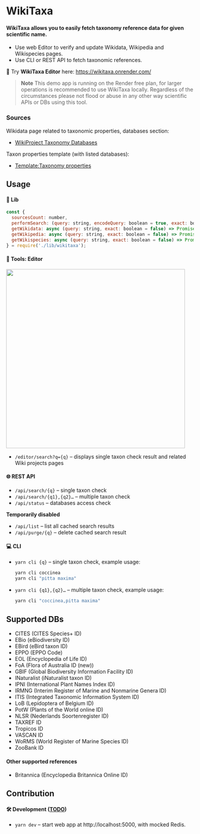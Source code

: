 # WikiTaxa

#### WikiTaxa allows you to easily fetch taxonomy reference data for given scientific name.
* Use web Editor to verify and update Wikidata, Wikipedia and Wikispecies pages.
* Use CLI or REST API to fetch taxonomic references.

🦉 Try **WikiTaxa Editor** here: https://wikitaxa.onrender.com/

> **Note**
> This demo app is running on the Render free plan, for larger operations is recommended to use WikiTaxa locally.
> Regardless of the circumstances please not flood or abuse in any other way scientific APIs or DBs using this tool.

### Sources

Wikidata page related to taxonomic properties, databases section:
* [WikiProject Taxonomy Databases](https://www.wikidata.org/wiki/Wikidata:WikiProject_Taxonomy#Databases)

Taxon properties template (with listed databases):
* [Template:Taxonomy properties](https://www.wikidata.org/wiki/Template:Taxonomy_properties)

## Usage

#### 🧬 Lib

```javascript
const { 
  sourcesCount: number, 
  performSearch: (query: string, encodeQuery: boolean = true, exact: boolean = false) => object, 
  getWikidata: async (query: string, exact: boolean = false) => Promise => array[object], 
  getWikipedia: async (query: string, exact: boolean = false) => Promise => array[object], 
  getWikispecies: async (query: string, exact: boolean = false) => Promise => array[object]
} = require('./lib/wikitaxa');
```

#### 🔧 Tools: Editor

<img width="480" src="https://user-images.githubusercontent.com/719641/208249891-ebaad58e-1317-47fd-a595-1c1acd5e63bc.png" />

* `/editor/search?q={q}` – displays single taxon check result and related Wiki projects pages

#### 🌐 REST API

* `/api/search/{q}` – single taxon check
* `/api/search/{q1},{q2}…` – multiple taxon check
* `/api/status` – databases access check

**Temporarily disabled**
* `/api/list` – list all cached search results
* `/api/purge/{q}` – delete cached search result

#### 💻 CLI

* `yarn cli {q}` – single taxon check, example usage:

  ```sh
  yarn cli coccinea
  yarn cli "pitta maxima"
  ```
* `yarn cli {q1},{q2}…` – multiple taxon check, example usage:

  ```sh
  yarn cli "coccinea,pitta maxima"
  ```

## Supported DBs

* CITES (CITES Species+ ID)
* EBio (eBiodiversity ID)
* EBird (eBird taxon ID)
* EPPO (EPPO Code)
* EOL (Encyclopedia of Life ID)
* FoA (Flora of Australia ID (new))
* GBIF (Global Biodiversity Information Facility ID)
* INaturalist (iNaturalist taxon ID)
* IPNI (International Plant Names Index ID)
* IRMNG (Interim Register of Marine and Nonmarine Genera ID)
* ITIS (Integrated Taxonomic Information System ID)
* LoB (Lepidoptera of Belgium ID)
* PotW (Plants of the World online ID)
* NLSR (Nederlands Soortenregister ID)
* TAXREF ID
* Tropicos ID
* VASCAN ID
* WoRMS (World Register of Marine Species ID)
* ZooBank ID

#### Other supported references

* Britannica (Encyclopedia Britannica Online ID)

## Contribution

#### 🛠 Development ([TODO](TODO.md))

* `yarn dev` – start web app at http://localhost:5000, with mocked Redis.
